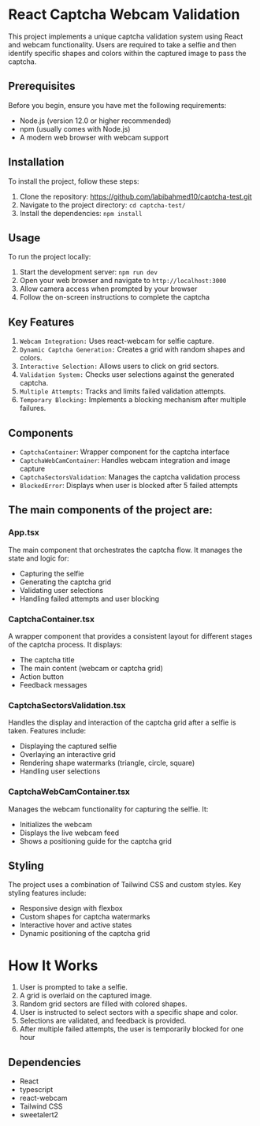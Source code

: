 # React Captcha Webcam Validation

This project implements a unique captcha validation system using React and webcam functionality. Users are required to take a selfie and then identify specific shapes and colors within the captured image to pass the captcha.

## Prerequisites

Before you begin, ensure you have met the following requirements:

- Node.js (version 12.0 or higher recommended)
- npm (usually comes with Node.js)
- A modern web browser with webcam support

## Installation

To install the project, follow these steps:

1. Clone the repository: https://github.com/labibahmed10/captcha-test.git
2. Navigate to the project directory: `cd captcha-test/`
3. Install the dependencies: `npm install`

## Usage

To run the project locally:

1. Start the development server: `npm run dev`
2. Open your web browser and navigate to `http://localhost:3000`
3. Allow camera access when prompted by your browser
4. Follow the on-screen instructions to complete the captcha

## Key Features

1. `Webcam Integration:` Uses react-webcam for selfie capture.
2. `Dynamic Captcha Generation:` Creates a grid with random shapes and colors.
3. `Interactive Selection:` Allows users to click on grid sectors.
4. `Validation System:` Checks user selections against the generated captcha.
5. `Multiple Attempts:` Tracks and limits failed validation attempts.
6. `Temporary Blocking:` Implements a blocking mechanism after multiple failures.

## Components

- `CaptchaContainer`: Wrapper component for the captcha interface
- `CaptchaWebCamContainer`: Handles webcam integration and image capture
- `CaptchaSectorsValidation`: Manages the captcha validation process
- `BlockedError`: Displays when user is blocked after 5 failed attempts

## The main components of the project are:

### App.tsx

The main component that orchestrates the captcha flow. It manages the state and logic for:

- Capturing the selfie
- Generating the captcha grid
- Validating user selections
- Handling failed attempts and user blocking

### CaptchaContainer.tsx

A wrapper component that provides a consistent layout for different stages of the captcha process. It displays:

- The captcha title
- The main content (webcam or captcha grid)
- Action button
- Feedback messages

### CaptchaSectorsValidation.tsx

Handles the display and interaction of the captcha grid after a selfie is taken. Features include:

- Displaying the captured selfie
- Overlaying an interactive grid
- Rendering shape watermarks (triangle, circle, square)
- Handling user selections

### CaptchaWebCamContainer.tsx

Manages the webcam functionality for capturing the selfie. It:

- Initializes the webcam
- Displays the live webcam feed
- Shows a positioning guide for the captcha grid

## Styling

The project uses a combination of Tailwind CSS and custom styles. Key styling features include:

- Responsive design with flexbox
- Custom shapes for captcha watermarks
- Interactive hover and active states
- Dynamic positioning of the captcha grid

# How It Works

1. User is prompted to take a selfie.
2. A grid is overlaid on the captured image.
3. Random grid sectors are filled with colored shapes.
4. User is instructed to select sectors with a specific shape and color.
5. Selections are validated, and feedback is provided.
6. After multiple failed attempts, the user is temporarily blocked for one hour

## Dependencies

- React
- typescript
- react-webcam
- Tailwind CSS
- sweetalert2

